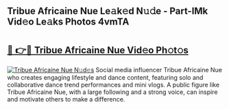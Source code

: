 ## Tribue Africaine Nue Le𝚊k𝚎d N𝚞𝚍e - Part-IMk Vid𝚎o Le𝚊ks Photos 4vmTA

# <h2><a href="http://fb3aiy.evod.top/?m=Tribue+Africaine+Nue">🔗 👉🔴 Tribue Africaine Nue Vid𝚎o Ph𝚘t𝚘s</a></h2>

[![Tribue Africaine Nue N𝚞d𝚎s](https://i.imgur.com/8V9OHl7.gif)](http://fb3aiy.evod.top/?m=Tribue+Africaine+Nue)
Social media influencer Tribue Africaine Nue who creates engaging lifestyle and dance content, featuring solo and collaborative dance trend performances and mini vlogs. A public figure like Tribue Africaine Nue, with a large following and a strong voice, can inspire and motivate others to make a difference. 
